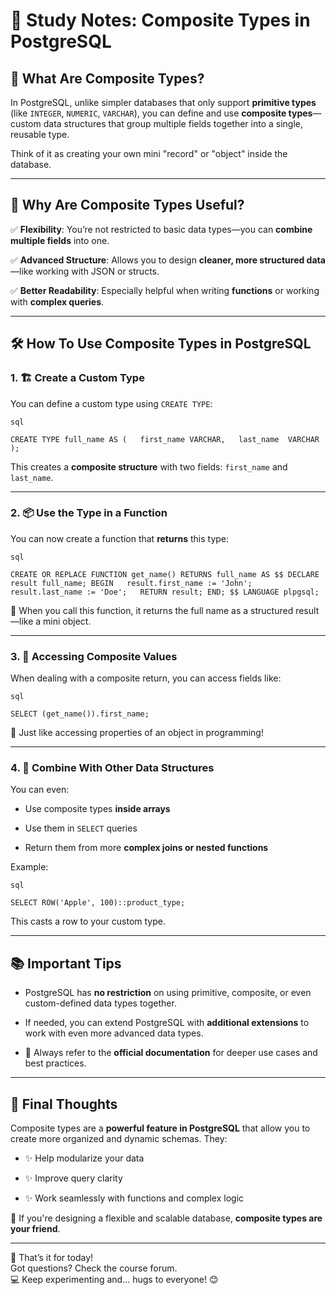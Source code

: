 # 🧠 Study Notes: Composite Types in PostgreSQL

## 🧩 What Are Composite Types?

In PostgreSQL, unlike simpler databases that only support **primitive types** (like `INTEGER`, `NUMERIC`, `VARCHAR`), you can define and use **composite types**—custom data structures that group multiple fields together into a single, reusable type.

Think of it as creating your own mini "record" or "object" inside the database.

---

## 🚀 Why Are Composite Types Useful?

✅ **Flexibility**: You’re not restricted to basic data types—you can **combine multiple fields** into one.

✅ **Advanced Structure**: Allows you to design **cleaner, more structured data**—like working with JSON or structs.

✅ **Better Readability**: Especially helpful when writing **functions** or working with **complex queries**.

---

## 🛠️ How To Use Composite Types in PostgreSQL

### 1. 🏗️ Create a Custom Type

You can define a custom type using `CREATE TYPE`:
	
	sql
	
`CREATE TYPE full_name AS (   first_name VARCHAR,   last_name  VARCHAR );`

This creates a **composite structure** with two fields: `first_name` and `last_name`.

---

### 2. 📦 Use the Type in a Function

You can now create a function that **returns** this type:
	
	sql
	
`CREATE OR REPLACE FUNCTION get_name() RETURNS full_name AS $$ DECLARE   result full_name; BEGIN   result.first_name := 'John';   result.last_name := 'Doe';   RETURN result; END; $$ LANGUAGE plpgsql;`

🎯 When you call this function, it returns the full name as a structured result—like a mini object.

---

### 3. 🧪 Accessing Composite Values

When dealing with a composite return, you can access fields like:
	
	sql
	
`SELECT (get_name()).first_name;`

📌 Just like accessing properties of an object in programming!

---

### 4. 🌈 Combine With Other Data Structures

You can even:

- Use composite types **inside arrays**
    
- Use them in `SELECT` queries
    
- Return them from more **complex joins or nested functions**
    

Example:
	
	sql
	
`SELECT ROW('Apple', 100)::product_type;`

This casts a row to your custom type.

---

## 📚 Important Tips

- PostgreSQL has **no restriction** on using primitive, composite, or even custom-defined data types together.
    
- If needed, you can extend PostgreSQL with **additional extensions** to work with even more advanced data types.
    
- 📖 Always refer to the **official documentation** for deeper use cases and best practices.
    

---

## 🧠 Final Thoughts

Composite types are a **powerful feature in PostgreSQL** that allow you to create more organized and dynamic schemas. They:

- ✨ Help modularize your data
    
- ✨ Improve query clarity
    
- ✨ Work seamlessly with functions and complex logic
    

🔧 If you're designing a flexible and scalable database, **composite types are your friend**.

---

👋 That’s it for today!  
Got questions? Check the course forum.  
💻 Keep experimenting and… hugs to everyone! 😊